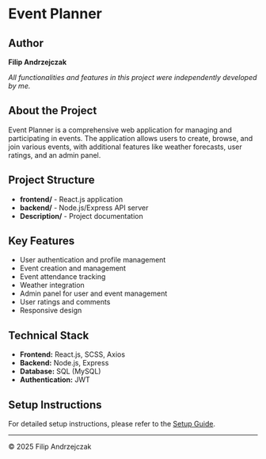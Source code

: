 # Event Planner

## Author
**Filip Andrzejczak**

*All functionalities and features in this project were independently developed by me.*

## About the Project
Event Planner is a comprehensive web application for managing and participating in events. The application allows users to create, browse, and join various events, with additional features like weather forecasts, user ratings, and an admin panel.

## Project Structure
- **frontend/** - React.js application
- **backend/** - Node.js/Express API server
- **Description/** - Project documentation

## Key Features
- User authentication and profile management
- Event creation and management
- Event attendance tracking
- Weather integration
- Admin panel for user and event management
- User ratings and comments
- Responsive design

## Technical Stack
- **Frontend:** React.js, SCSS, Axios
- **Backend:** Node.js, Express
- **Database:** SQL (MySQL)
- **Authentication:** JWT

## Setup Instructions
For detailed setup instructions, please refer to the [Setup Guide](Description/Event_Planner_Setup.md).

---
© 2025 Filip Andrzejczak 
